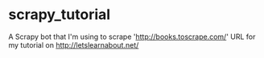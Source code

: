 # scrapy_tutorial
A Scrapy bot that I'm using to scrape 'http://books.toscrape.com/' URL for my tutorial on http://letslearnabout.net/
